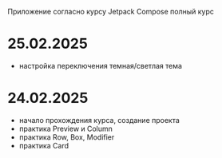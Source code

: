 Приложение согласно курсу Jetpack Compose полный курс

# 25.02.2025
- настройка переключения темная/светлая тема

# 24.02.2025
- начало прохождения курса, создание проекта
- практика Preview и Column
- практика Row, Box, Modifier
- практика Card